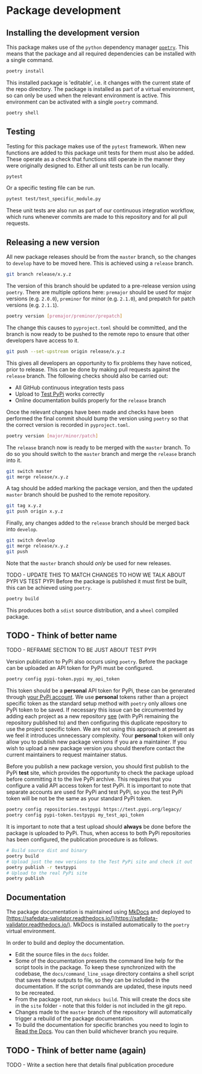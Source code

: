 # Package development

## Installing the development version

This package makes use of the `python` dependency manager
[`poetry`](https://python-poetry.org). This means that the package and all required
dependencies can be installed with a single command.

```bash
poetry install
```

This installed package is 'editable', i.e. it changes with the current state of the repo
directory. The package is installed as part of a virtual environment, so can only be
used when the relevant environment is active. This environment can be activated with a
single `poetry` command.

```bash
poetry shell
```

## Testing

Testing for this package makes use of the `pytest` framework. When new functions are
added to this package unit tests for them must also be added. These operate as a check
that functions still operate in the manner they were originally designed to. Either all
unit tests can be run locally.

```bash
pytest
```

Or a specific testing file can be run.

```bash
pytest test/test_specific_module.py
```

These unit tests are also run as part of our continuous integration workflow, which runs
whenever commits are made to this repository and for all pull requests.

## Releasing a new version

All new package releases should be from the `master` branch, so the changes to `develop`
have to be moved here. This is achieved using a `release` branch.

```bash
git branch release/x.y.z
```

The version of this branch should be updated to a pre-release version using `poetry`.
There are multiple options here: `premajor` should be used for major versions (e.g.
`2.0.0`), `preminor` for minor (e.g. `2.1.0`), and prepatch for patch versions (e.g.
`2.1.1`).

```bash
poetry version [premajor/preminor/prepatch]
```

The change this causes to `pyproject.toml` should be committed, and the branch is now
ready to be pushed to the remote repo to ensure that other developers have access to it.

```bash
git push --set-upstream origin release/x.y.z
```

This gives all developers an opportunity to fix problems they have noticed, prior to
release. This can be done by making pull requests against the `release` branch. The
following checks should also be carried out:

* All GitHub continuous integration tests pass
* Upload to [Test PyPi](https://test.pypi.org) works correctly
* Online documentation builds properly for the `release` branch

Once the relevant changes have been made and checks have been performed the final commit
should bump the version using `poetry` so that the correct version is recorded in
`pyproject.toml`.

```bash
poetry version [major/minor/patch]
```

The `release` branch now is ready to be merged with the `master` branch. To do so you
should switch to the `master` branch and merge the `release` branch into it.

```bash
git switch master
git merge release/x.y.z
```

A tag should be added marking the package version, and then the updated `master` branch
should be pushed to the remote repository.

```bash
git tag x.y.z
git push origin x.y.z
```

Finally, any changes added to the `release` branch should be merged back into `develop`.

```bash
git switch develop
git merge release/x.y.z
git push
```

Note that the `master` branch should _only_ be used for new releases.

TODO - UPDATE THIS TO MATCH CHANGES TO HOW WE TALK ABOUT PYPI VS TEST PYPI
Before the package is published it must first be built, this can be achieved using
`poetry`.

```bash
poetry build
```

This produces both a `sdist` source distribution, and a `wheel` compiled package.

## TODO - Think of better name

TODO - REFRAME SECTION TO BE JUST ABOUT TEST PYPI

Version publication to PyPi also occurs using `poetry`. Before the package can be
uploaded an API token for PyPi must be configured.

```bash
poetry config pypi-token.pypi my_api_token
```

This token should be a **personal** API token for PyPi, these can be generated through
[your PyPi account](https://pypi.org/account/login/). We use **personal** tokens rather
than a project specific token as the standard setup method with `poetry` only allows one
PyPi token to be saved. If necessary this issue can be circumvented by adding each
project as a new repository
[see](https://python-poetry.org/docs/repositories/#publishable-repositories) (with PyPi
remaining the repository published to) and then configuring this duplicate repository to
use the project specific token. We are not using this approach at present as we feel it
introduces unnecessary complexity. Your **personal** token will only allow you to
publish new package versions if you are a maintainer. If you wish to upload a new
package version you should therefore contact the current maintainers to request
maintainer status.

Before you publish a new package version, you should first publish to the PyPi **test**
site, which provides the opportunity to check the package upload before committing it to
the live PyPi archive. This requires that you configure a valid API access token for
test PyPi. It is important to note that separate accounts are used for PyPi and test
PyPi, so you the test PyPi token will be not be the same as your standard PyPi token.

```bash
poetry config repositories.testpypi https://test.pypi.org/legacy/
poetry config pypi-token.testpypi my_test_api_token
```

It is important to note that a test upload should **always** be done before the package
is uploaded to PyPi. Thus, when access to both PyPi repositories has been configured,
the publication procedure is as follows.

```bash
# Build source dist and binary
poetry build
# Upload just the new versions to the Test PyPi site and check it out
poetry publish -r testpypi
# Upload to the real PyPi site
poetry publish
```

## Documentation

The package documentation is maintained using [MkDocs](https://www.mkdocs.org/)
and deployed to
[https://safedata-validator.readthedocs.io/](https://safedata-validator.readthedocs.io/).
MkDocs is installed automatically to the `poetry` virtual environment.

In order to build and deploy the documentation.

* Edit the source files in the `docs` folder.
* Some of the documentation presents the command line help for the script tools
  in the package. To keep these synchronized with the codebase, the
  `docs/command_line_usage` directory contains a shell script that saves these
  outputs to file, so they can be included in the documentation. If the script
  commands are updated, these inputs need to be recreated.
* From the package root, run `mkdocs build`. This will create the docs site in
  the `site` folder - note that this folder is not included in the git repo.
* Changes made to the `master` branch of the repository will automatically trigger a
  rebuild of the package documentation.
* To build the documentation for specific branches you need to login to [Read the
  Docs](https://readthedocs.org). You can then build whichever branch you require.

## TODO - Think of better name (again)

TODO - Write a section here that details final publication procedure
